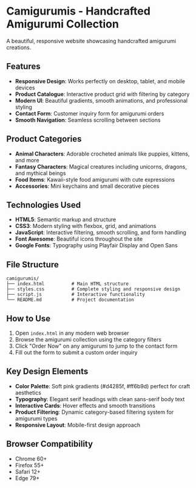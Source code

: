 # Camigurumis - Handcrafted Amigurumi Collection

A beautiful, responsive website showcasing handcrafted amigurumi creations.

## Features

- **Responsive Design**: Works perfectly on desktop, tablet, and mobile devices
- **Product Catalogue**: Interactive product grid with filtering by category
- **Modern UI**: Beautiful gradients, smooth animations, and professional styling
- **Contact Form**: Customer inquiry form for amigurumi orders
- **Smooth Navigation**: Seamless scrolling between sections

## Product Categories

- **Animal Characters**: Adorable crocheted animals like puppies, kittens, and more
- **Fantasy Characters**: Magical creatures including unicorns, dragons, and mythical beings
- **Food Items**: Kawaii-style food amigurumi with cute expressions
- **Accessories**: Mini keychains and small decorative pieces

## Technologies Used

- **HTML5**: Semantic markup and structure
- **CSS3**: Modern styling with flexbox, grid, and animations
- **JavaScript**: Interactive filtering, smooth scrolling, and form handling
- **Font Awesome**: Beautiful icons throughout the site
- **Google Fonts**: Typography using Playfair Display and Open Sans

## File Structure

```
camigurumis/
├── index.html          # Main HTML structure
├── styles.css          # Complete styling and responsive design
├── script.js           # Interactive functionality
└── README.md           # Project documentation
```

## How to Use

1. Open `index.html` in any modern web browser
2. Browse the amigurumi collection using the category filters
3. Click "Order Now" on any amigurumi to jump to the contact form
4. Fill out the form to submit a custom order inquiry

## Key Design Elements

- **Color Palette**: Soft pink gradients (#d4285f, #ff6b9d) perfect for craft aesthetics
- **Typography**: Elegant serif headings with clean sans-serif body text
- **Interactive Cards**: Hover effects and smooth transitions
- **Product Filtering**: Dynamic category-based filtering system for amigurumi types
- **Responsive Layout**: Mobile-first design approach

## Browser Compatibility

- Chrome 60+
- Firefox 55+
- Safari 12+
- Edge 79+
